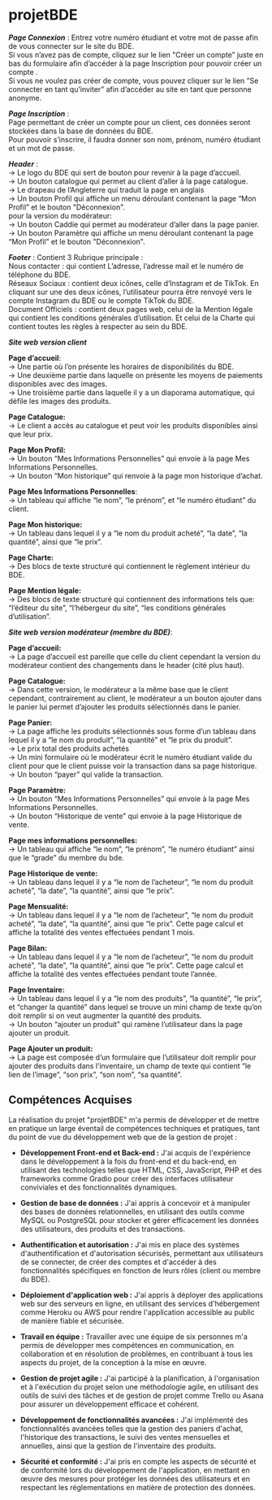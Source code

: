# projetBDE

***Page Connexion*** : Entrez votre numéro étudiant et votre mot de passe afin de vous connecter sur le site du BDE. </br>
Si vous n’avez pas de compte, cliquez sur le lien "Créer un compte” juste en bas du formulaire afin d’accéder à la page Inscription pour pouvoir créer un compte .</br>
Si vous ne voulez pas créer de compte, vous pouvez cliquer sur le lien ”Se connecter en tant qu’inviter” afin d’accéder au site en tant que personne anonyme.</br>

***Page Inscription*** :</br>
Page permettant de créer un compte pour un client, ces données seront stockées dans la base de données du BDE.</br>
Pour pouvoir s’inscrire, il faudra donner son nom, prénom, numéro étudiant et un mot de passe.</br>

***Header*** :</br>
→ Le logo du BDE qui sert de bouton pour revenir à la page d’accueil.</br>
→ Un bouton catalogue qui permet au client d’aller à la page catalogue.</br>
→ Le drapeau de l’Angleterre qui traduit la page en anglais</br>
→ Un bouton Profil qui affiche un menu déroulant  contenant la page “Mon Profil” et le bouton "Déconnexion".</br>
 pour la version du modérateur:</br>
→ Un bouton Caddie qui permet au modérateur d’aller dans la page panier.</br>
→ Un bouton Paramètre qui affiche un menu déroulant  contenant la page “Mon Profil” et le bouton "Déconnexion".</br>

***Footer*** : Contient 3 Rubrique principale : </br>
Nous contacter : qui contient L’adresse, l’adresse mail et  le numéro de téléphone du BDE.</br>
Réseaux Sociaux :  contient deux icônes, celle d’Instagram et  de TikTok. En cliquant sur une des deux icônes, l’utilisateur pourra être renvoyé vers le compte Instagram du BDE ou le compte TikTok du BDE.</br>
Document Officiels : contient deux pages web, celui de la Mention légale qui contient les conditions  générales d’utilisation. Et celui de la Charte qui contient toutes les règles à respecter au sein du BDE.</br>

***Site web version client***

**Page d’accueil**: </br>
→ Une partie où l’on présente les horaires de disponibilités du BDE.</br>
→ Une deuxième partie dans laquelle on présente les moyens de paiements disponibles avec des images.</br>
→ Une troisième partie dans laquelle il y a un diaporama automatique, qui défile les images des produits.</br>

**Page Catalogue:** </br>
→ Le client a accès au catalogue et peut voir les produits disponibles ainsi que leur prix.

**Page Mon Profil:** </br>
→ Un bouton “Mes Informations Personnelles” qui envoie à la page Mes Informations Personnelles.</br>
→ Un bouton “Mon historique” qui renvoie à la page mon historique d’achat.

**Page Mes Informations Personnelles**: </br>
→ Un tableau qui affiche “le nom”, “le prénom”, et “le numéro étudiant” du client.

**Page Mon historique:** </br>
→ Un tableau dans lequel il y a “le nom du produit acheté”, “la date”, “la quantité”, ainsi que “le prix”.

**Page Charte:**</br>
→ Des blocs de texte structuré qui contiennent le règlement intérieur du BDE.

**Page Mention légale:**</br>
→ Des blocs de texte structuré qui contiennent des informations tels que: “l’éditeur du site”, “l’hébergeur du site”, “les conditions générales d’utilisation”.

***Site web version modérateur (membre du BDE)***:

**Page d’accueil:</br>**
→ La page d’accueil est pareille que celle du client cependant la version du modérateur contient des changements dans le header (cité plus haut).

**Page Catalogue:</br>**
→ Dans cette version, le modérateur a la même base que le client cependant, contrairement au client, le modérateur a un bouton ajouter dans le panier lui permet d’ajouter les produits sélectionnés dans le panier.

**Page Panier:</br>**
→ La page affiche les produits sélectionnés sous forme d’un tableau dans lequel il y a “le nom du produit”, “la quantité” et “le prix du produit”.</br>
→ Le prix total des produits achetés </br>
→ Un mini formulaire où le modérateur écrit le numéro étudiant valide du client pour que le client puisse voir la transaction dans sa page historique.</br>
→ Un bouton “payer” qui valide la transaction.

**Page Paramètre:</br>**
→ Un bouton “Mes Informations Personnelles” qui envoie à la page Mes Informations Personnelles.</br>
→ Un bouton “Historique de vente” qui envoie à la page Historique de vente.

**Page mes informations personnelles:</br>**
→ Un tableau qui affiche “le nom”, “le prénom”, “le numéro étudiant” ainsi que le “grade” du membre du bde.

**Page Historique de vente:</br>**
→ Un tableau dans lequel il y a “le nom de l’acheteur”, “le nom du produit acheté”, “la date”, “la quantité”, ainsi que “le prix”.

**Page Mensualité:</br>**
→ Un tableau dans lequel il y a “le nom de l’acheteur”, “le nom du produit acheté”, “la date”, “la quantité”, ainsi que “le prix”. Cette page calcul et affiche la totalité des ventes effectuées pendant 1 mois.

**Page Bilan: </br>**
→ Un tableau dans lequel il y a “le nom de l’acheteur”, “le nom du produit acheté”, “la date”, “la quantité”, ainsi que “le prix”. Cette page calcul et affiche la totalité des ventes effectuées pendant toute l’année.

**Page Inventaire:</br>**
→ Un tableau dans lequel il y a “le nom des produits”, “la quantité”, “le prix”,  et “changer la quantité” dans lequel se trouve un mini champ de texte qu’on doit remplir si on veut augmenter la quantité des produits.</br>
→ Un bouton “ajouter un produit” qui ramène l’utilisateur dans la page ajouter un produit.

**Page Ajouter un produit:</br>**
→ La page est composée d’un formulaire que l’utilisateur doit remplir pour ajouter des produits dans l’inventaire, un champ de texte qui contient “le lien de l’image”, “son prix”, “son nom”, “sa quantité”.

## Compétences Acquises

La réalisation du projet "projetBDE" m'a permis de développer et de mettre en pratique un large éventail de compétences techniques et pratiques, tant du point de vue du développement web que de la gestion de projet :

- **Développement Front-end et Back-end :** J'ai acquis de l'expérience dans le développement à la fois du front-end et du back-end, en utilisant des technologies telles que HTML, CSS, JavaScript, PHP et des frameworks comme Gradio pour créer des interfaces utilisateur conviviales et des fonctionnalités dynamiques.

- **Gestion de base de données :** J'ai appris à concevoir et à manipuler des bases de données relationnelles, en utilisant des outils comme MySQL ou PostgreSQL pour stocker et gérer efficacement les données des utilisateurs, des produits et des transactions.

- **Authentification et autorisation :** J'ai mis en place des systèmes d'authentification et d'autorisation sécurisés, permettant aux utilisateurs de se connecter, de créer des comptes et d'accéder à des fonctionnalités spécifiques en fonction de leurs rôles (client ou membre du BDE).

- **Déploiement d'application web :** J'ai appris à déployer des applications web sur des serveurs en ligne, en utilisant des services d'hébergement comme Heroku ou AWS pour rendre l'application accessible au public de manière fiable et sécurisée.

- **Travail en équipe :** Travailler avec une équipe de six personnes m'a permis de développer mes compétences en communication, en collaboration et en résolution de problèmes, en contribuant à tous les aspects du projet, de la conception à la mise en œuvre.

- **Gestion de projet agile :** J'ai participé à la planification, à l'organisation et à l'exécution du projet selon une méthodologie agile, en utilisant des outils de suivi des tâches et de gestion de projet comme Trello ou Asana pour assurer un développement efficace et cohérent.

- **Développement de fonctionnalités avancées :** J'ai implémenté des fonctionnalités avancées telles que la gestion des paniers d'achat, l'historique des transactions, le suivi des ventes mensuelles et annuelles, ainsi que la gestion de l'inventaire des produits.

- **Sécurité et conformité :** J'ai pris en compte les aspects de sécurité et de conformité lors du développement de l'application, en mettant en œuvre des mesures pour protéger les données des utilisateurs et en respectant les réglementations en matière de protection des données.
